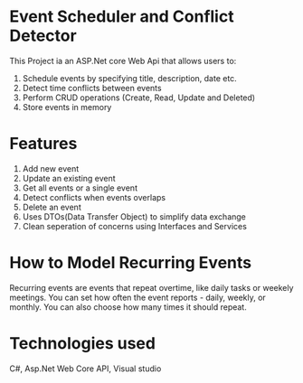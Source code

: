 # Event Scheduler and Conflict Detector

This Project ia an ASP.Net core Web Api that allows users to:
1. Schedule events by specifying title, description, date etc.
2. Detect time conflicts between events
3. Perform CRUD operations (Create, Read, Update and Deleted)
4. Store events in memory

# Features
1. Add new event
2. Update an existing event
3. Get all events or a single event
4. Detect conflicts when events overlaps
5. Delete an event
6. Uses DTOs(Data Transfer Object) to simplify data exchange
7. Clean seperation of concerns using Interfaces and Services

# How to Model Recurring Events
Recurring events are events that repeat overtime, like daily tasks or weekely meetings.
You can set how often the event reports - daily, weekly, or monthly.
You can also choose how many times it should repeat.

# Technologies used
 C#, Asp.Net Web Core API, Visual studio

